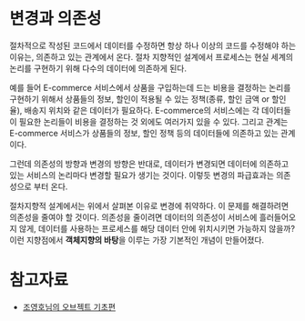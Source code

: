 # 변경과 의존성

절차적으로 작성된 코드에서 데이터를 수정하면 항상 하나 이상의 코드를 수정해야 하는 이유는, 의존하고 있는 관계에서 온다. 절차 지향적인 설계에서 프로세스는 현실 세계의 논리를 구현하기 위해 다수의 데이터에 의존하게 된다. 

예를 들어 E-commerce 서비스에서 상품을 구입하는데 드는 비용을 결정하는 논리를 구현하기 위해서 상품들의 정보, 할인이 적용될 수 있는 정책(종류, 할인 금액 or 할인율), 배송지 위치와 같은 데이터가 필요하다. E-commerce의 서비스에는 각 데이터들이 필요한 논리들이 비용을 결정하는 것 외에도 여러가지 있을 수 있다. 그리고 관계는 E-commerce 서비스가 상품들의 정보, 할인 정책 등의 데이터들에 의존하고 있는 관계이다.

그런데 의존성의 방향과 변경의 방향은 반대로, 데이터가 변경되면 데이터에 의존하고 있는 서비스의 논리마다 변경할 필요가 생기는 것이다. 이렇듯 변경의 파급효과는 의존성으로 부터 온다.

절차지향적 설계에서는 위에서 살펴본 이유로 변경에 취약하다. 이 문제를 해결하려면 의존성을 줄여야 할 것이다. 의존성을 줄이려면 데이터의 의존성이 서비스에 흘러들어오지 않게, 데이터를 사용하는 프로세스를 해당 데이터 안에 위치시키면 가능하지 않을까? 이런 지향점에서 **객체지향의 바탕**을 이루는 가장 기본적인 개념이 만들어졌다.

# 참고자료

- [조영호님의 오브젝트 기초편](https://www.inflearn.com/course/%EC%98%A4%EB%B8%8C%EC%A0%9D%ED%8A%B8-%EA%B8%B0%EC%B4%88%ED%8E%B8-%EA%B0%9D%EC%B2%B4%EC%A7%80%ED%96%A5/dashboard)